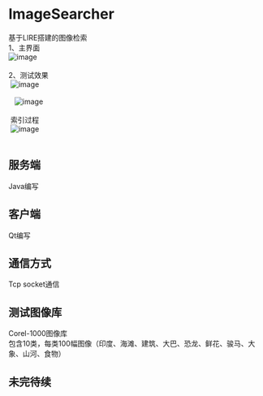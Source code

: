 # ImageSearcher
基于LIRE搭建的图像检索
<br>
1、主界面 <br>
  ![image](https://github.com/lesliefish/ImageSearcher/blob/master/pic/1.png)
  <br>  <br>
2、测试效果 <br>
  ![image](https://github.com/lesliefish/ImageSearcher/blob/master/pic/2.png)
  <br>  <br>
    ![image](https://github.com/lesliefish/ImageSearcher/blob/master/pic/3.png)
  <br>  <br>
  索引过程<br>
  ![image](https://github.com/lesliefish/ImageSearcher/blob/master/pic/4.png)
  <br>  <br>

## 服务端 
Java编写

## 客户端 
Qt编写

## 通信方式 
Tcp socket通信

## 测试图像库  
Corel-1000图像库<br>
包含10类，每类100幅图像（印度、海滩、建筑、大巴、恐龙、鲜花、骏马、大象、山河、食物）
    
## 未完待续
